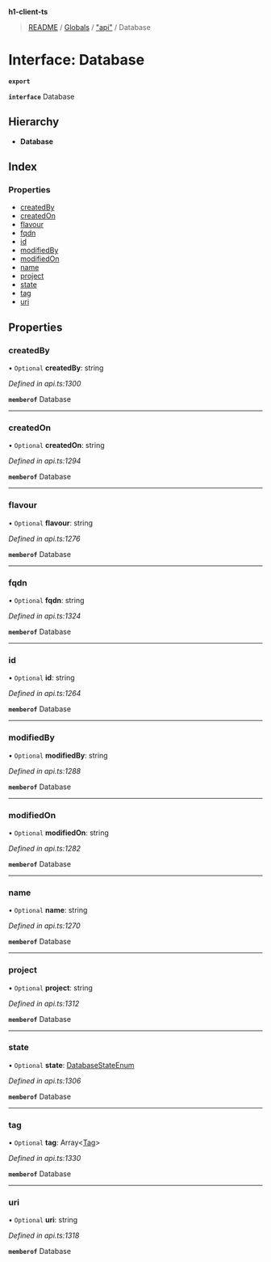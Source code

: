 **h1-client-ts**

> [README](../README.md) / [Globals](../globals.md) / ["api"](../modules/_api_.md) / Database

# Interface: Database

**`export`** 

**`interface`** Database

## Hierarchy

* **Database**

## Index

### Properties

* [createdBy](_api_.database.md#createdby)
* [createdOn](_api_.database.md#createdon)
* [flavour](_api_.database.md#flavour)
* [fqdn](_api_.database.md#fqdn)
* [id](_api_.database.md#id)
* [modifiedBy](_api_.database.md#modifiedby)
* [modifiedOn](_api_.database.md#modifiedon)
* [name](_api_.database.md#name)
* [project](_api_.database.md#project)
* [state](_api_.database.md#state)
* [tag](_api_.database.md#tag)
* [uri](_api_.database.md#uri)

## Properties

### createdBy

• `Optional` **createdBy**: string

*Defined in api.ts:1300*

**`memberof`** Database

___

### createdOn

• `Optional` **createdOn**: string

*Defined in api.ts:1294*

**`memberof`** Database

___

### flavour

• `Optional` **flavour**: string

*Defined in api.ts:1276*

**`memberof`** Database

___

### fqdn

• `Optional` **fqdn**: string

*Defined in api.ts:1324*

**`memberof`** Database

___

### id

• `Optional` **id**: string

*Defined in api.ts:1264*

**`memberof`** Database

___

### modifiedBy

• `Optional` **modifiedBy**: string

*Defined in api.ts:1288*

**`memberof`** Database

___

### modifiedOn

• `Optional` **modifiedOn**: string

*Defined in api.ts:1282*

**`memberof`** Database

___

### name

• `Optional` **name**: string

*Defined in api.ts:1270*

**`memberof`** Database

___

### project

• `Optional` **project**: string

*Defined in api.ts:1312*

**`memberof`** Database

___

### state

• `Optional` **state**: [DatabaseStateEnum](../enums/_api_.databasestateenum.md)

*Defined in api.ts:1306*

**`memberof`** Database

___

### tag

• `Optional` **tag**: Array\<[Tag](_api_.tag.md)>

*Defined in api.ts:1330*

**`memberof`** Database

___

### uri

• `Optional` **uri**: string

*Defined in api.ts:1318*

**`memberof`** Database
